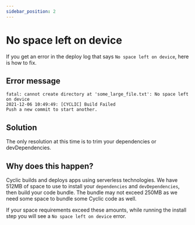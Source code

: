 ```yaml
---
sidebar_position: 2
---
```


# No space left on device

If you get an error in the deploy log that says `No space left on device`, here is how to fix.

## Error message

```code
fatal: cannot create directory at 'some_large_file.txt': No space left on device
2021-12-06 10:49:49: [CYCLIC] Build Failed
Push a new commit to start another.
```

## Solution

The only resolution at this time is to trim your dependencies or devDependencies.

## Why does this happen?

Cyclic builds and deploys apps using serverless technologies. We have 512MB of space to use to install your `dependencies` and `devDependencies`, then build your code bundle. The bundle may not exceed 250MB as we need some space to bundle some Cyclic code as well.

If your space requirements exceed these amounts, while running the install step you will see a `No space left on device` error.
